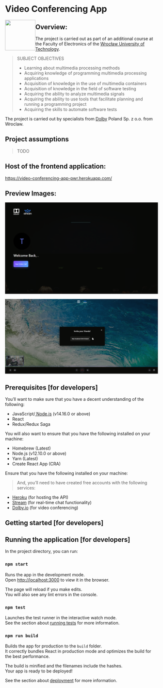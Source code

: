 # Video Conferencing App  <br/>


<img align="left" width="100" height="100" src="https://icons-for-free.com/iconfiles/png/512/design+development+facebook+framework+mobile+react+icon-1320165723839064798.png"> 


## Overview:

The project is carried out as part of an additional course at the Faculty of Electronics of the [Wrocław University of Technology](http://pwr.edu.pl/en/).

> SUBJECT OBJECTIVES
>
>  * Learning about multimedia processing methods
>  * Acquiring knowledge of programming multimedia processing applications
>  * Acquisition of knowledge in the use of multimedia containers
>  * Acquisition of knowledge in the field of software testing
>  * Acquiring the ability to analyze multimedia signals
>  * Acquiring the ability to use tools that facilitate planning and running a programming project
>  * Acquiring the skills to automate software tests

The project is carried out by specialists from [Dolby](https://www.dolby.com/) Poland Sp. z o.o. from Wroclaw.

## Project assumptions

> TODO

## Host of the frontend application:

https://video-conferencing-app-pwr.herokuapp.com/  <br/>

## Preview Images:

![Welcome](img/welcome.png?raw=true "Preview welcome screen")

![Preview Image](img/preview.png?raw=true "Preview Image")

## Prerequisites [for developers]

You’ll want to make sure that you have a decent understanding of the following:

  * JavaScript/[ Node.js](https://nodejs.org/en/) (v14.16.0 or above)
  * React
  * Redux/Redux Saga

You will also want to ensure that you have the following installed on your machine:

  * Homebrew (Latest)
  * Node.js (v12.10.0 or above)
  * Yarn (Latest)
  * Create React App (CRA)

Ensure that you have the following installed on your machine:
> And, you’ll need to have created free accounts with the following services:

* [Heroku](https://signup.heroku.com/login) (for hosting the API)  
* [Stream](https://getstream.io/chat/) (for real-time chat functionality)
* [Dolby.io](https://auth.dolby.io/realms/Dolby.io/protocol/openid-connect/auth?client_id=dolby-io-website&redirect_uri=https%3A%2F%2Fdolby.io%2Fdashboard&state=651dfb2b-136c-45b4-930b-7719d5e1a7ce&response_mode=fragment&response_type=code&scope=openid&nonce=90ab9c07-a5d8-4b5a-be77-ab47cf93bc18) (for video conferencing)

## Getting started [for developers]


## Running the application [for developers]

In the project directory, you can run:

### `npm start`

Runs the app in the development mode.\
Open [http://localhost:3000](http://localhost:3000) to view it in the browser.

The page will reload if you make edits.\
You will also see any lint errors in the console.

### `npm test`

Launches the test runner in the interactive watch mode.<br>
See the section about [running tests](https://facebook.github.io/create-react-app/docs/running-tests) for more information.

### `npm run build`

Builds the app for production to the `build` folder.<br>
It correctly bundles React in production mode and optimizes the build for the best performance.

The build is minified and the filenames include the hashes.<br>
Your app is ready to be deployed!

See the section about [deployment](https://facebook.github.io/create-react-app/docs/deployment) for more information.
